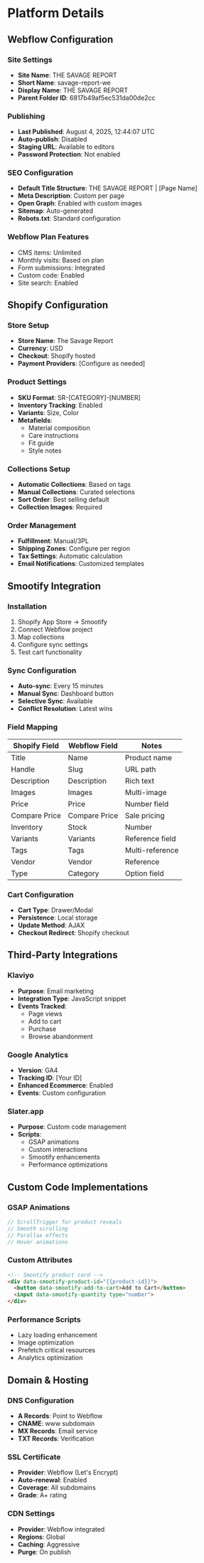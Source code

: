 # Platform Details

## Webflow Configuration

### Site Settings
- **Site Name**: THE SAVAGE REPORT
- **Short Name**: savage-report-we
- **Display Name**: THE SAVAGE REPORT
- **Parent Folder ID**: 6817b49af5ec531da00de2cc

### Publishing
- **Last Published**: August 4, 2025, 12:44:07 UTC
- **Auto-publish**: Disabled
- **Staging URL**: Available to editors
- **Password Protection**: Not enabled

### SEO Configuration
- **Default Title Structure**: THE SAVAGE REPORT | [Page Name]
- **Meta Description**: Custom per page
- **Open Graph**: Enabled with custom images
- **Sitemap**: Auto-generated
- **Robots.txt**: Standard configuration

### Webflow Plan Features
- CMS items: Unlimited
- Monthly visits: Based on plan
- Form submissions: Integrated
- Custom code: Enabled
- Site search: Enabled

## Shopify Configuration

### Store Setup
- **Store Name**: The Savage Report
- **Currency**: USD
- **Checkout**: Shopify hosted
- **Payment Providers**: [Configure as needed]

### Product Settings
- **SKU Format**: SR-[CATEGORY]-[NUMBER]
- **Inventory Tracking**: Enabled
- **Variants**: Size, Color
- **Metafields**: 
  - Material composition
  - Care instructions
  - Fit guide
  - Style notes

### Collections Setup
- **Automatic Collections**: Based on tags
- **Manual Collections**: Curated selections
- **Sort Order**: Best selling default
- **Collection Images**: Required

### Order Management
- **Fulfillment**: Manual/3PL
- **Shipping Zones**: Configure per region
- **Tax Settings**: Automatic calculation
- **Email Notifications**: Customized templates

## Smootify Integration

### Installation
1. Shopify App Store → Smootify
2. Connect Webflow project
3. Map collections
4. Configure sync settings
5. Test cart functionality

### Sync Configuration
- **Auto-sync**: Every 15 minutes
- **Manual Sync**: Dashboard button
- **Selective Sync**: Available
- **Conflict Resolution**: Latest wins

### Field Mapping

| Shopify Field | Webflow Field | Notes |
|--------------|---------------|-------|
| Title | Name | Product name |
| Handle | Slug | URL path |
| Description | Description | Rich text |
| Images | Images | Multi-image |
| Price | Price | Number field |
| Compare Price | Compare Price | Sale pricing |
| Inventory | Stock | Number |
| Variants | Variants | Reference field |
| Tags | Tags | Multi-reference |
| Vendor | Vendor | Reference |
| Type | Category | Option field |

### Cart Configuration
- **Cart Type**: Drawer/Modal
- **Persistence**: Local storage
- **Update Method**: AJAX
- **Checkout Redirect**: Shopify checkout

## Third-Party Integrations

### Klaviyo
- **Purpose**: Email marketing
- **Integration Type**: JavaScript snippet
- **Events Tracked**:
  - Page views
  - Add to cart
  - Purchase
  - Browse abandonment

### Google Analytics
- **Version**: GA4
- **Tracking ID**: [Your ID]
- **Enhanced Ecommerce**: Enabled
- **Events**: Custom configuration

### Slater.app
- **Purpose**: Custom code management
- **Scripts**:
  - GSAP animations
  - Custom interactions
  - Smootify enhancements
  - Performance optimizations

## Custom Code Implementations

### GSAP Animations
```javascript
// ScrollTrigger for product reveals
// Smooth scrolling
// Parallax effects
// Hover animations
```

### Custom Attributes
```html
<!-- Smootify product card -->
<div data-smootify-product-id="{{product-id}}">
  <button data-smootify-add-to-cart>Add to Cart</button>
  <input data-smootify-quantity type="number">
</div>
```

### Performance Scripts
- Lazy loading enhancement
- Image optimization
- Prefetch critical resources
- Analytics optimization

## Domain & Hosting

### DNS Configuration
- **A Records**: Point to Webflow
- **CNAME**: www subdomain
- **MX Records**: Email service
- **TXT Records**: Verification

### SSL Certificate
- **Provider**: Webflow (Let's Encrypt)
- **Auto-renewal**: Enabled
- **Coverage**: All subdomains
- **Grade**: A+ rating

### CDN Settings
- **Provider**: Webflow integrated
- **Regions**: Global
- **Caching**: Aggressive
- **Purge**: On publish